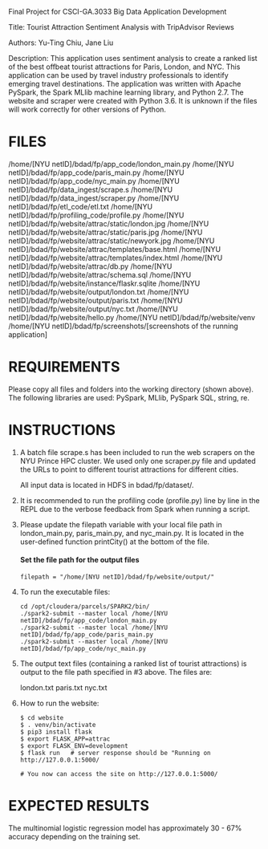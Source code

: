Final Project for CSCI-GA.3033 Big Data Application Development

Title: Tourist Attraction Sentiment Analysis with TripAdvisor Reviews

Authors: Yu-Ting Chiu, Jane Liu

Description: This application uses sentiment analysis to create a ranked list of the best offbeat tourist
    attractions for Paris, London, and NYC. This application can be used by travel industry professionals to identify emerging travel destinations. The application was written with Apache PySpark, the Spark MLlib machine learning library, and Python 2.7. The website and scraper were created with Python 3.6. It is unknown if the files will work correctly for other versions of Python.


# FILES
/home/[NYU netID]/bdad/fp/app_code/london_main.py
/home/[NYU netID]/bdad/fp/app_code/paris_main.py
/home/[NYU netID]/bdad/fp/app_code/nyc_main.py
/home/[NYU netID]/bdad/fp/data_ingest/scrape.s
/home/[NYU netID]/bdad/fp/data_ingest/scraper.py
/home/[NYU netID]/bdad/fp/etl_code/etl.txt
/home/[NYU netID]/bdad/fp/profiling_code/profile.py
/home/[NYU netID]/bdad/fp/website/attrac/static/london.jpg
/home/[NYU netID]/bdad/fp/website/attrac/static/paris.jpg
/home/[NYU netID]/bdad/fp/website/attrac/static/newyork.jpg
/home/[NYU netID]/bdad/fp/website/attrac/templates/base.html
/home/[NYU netID]/bdad/fp/website/attrac/templates/index.html
/home/[NYU netID]/bdad/fp/website/attrac/db.py
/home/[NYU netID]/bdad/fp/website/attrac/schema.sql
/home/[NYU netID]/bdad/fp/website/instance/flaskr.sqlite
/home/[NYU netID]/bdad/fp/website/output/london.txt
/home/[NYU netID]/bdad/fp/website/output/paris.txt
/home/[NYU netID]/bdad/fp/website/output/nyc.txt
/home/[NYU netID]/bdad/fp/website/hello.py
/home/[NYU netID]/bdad/fp/website/venv
/home/[NYU netID]/bdad/fp/screenshots/[screenshots of the running application]


# REQUIREMENTS
Please copy all files and folders into the working directory (shown above). The following libraries are used: PySpark, MLlib, PySpark SQL, string, re.


# INSTRUCTIONS

1. A batch file scrape.s has been included to run the web scrapers on the NYU Prince HPC cluster. We used only one scraper.py file and updated the URLs to point to different tourist attractions for different cities.

    All input data is located in HDFS in bdad/fp/dataset/.

2. It is recommended to run the profiling code (profile.py) line by line in the REPL due to the verbose feedback from Spark  when running a script.

3. Please update the filepath variable with your local file path in london_main.py, paris_main.py, and nyc_main.py. It is located in the user-defined function printCity() at the bottom of the file.

    #### Set the file path for the output files
    `filepath = "/home/[NYU netID]/bdad/fp/website/output/"`

4. To run the executable files:
    ```
    cd /opt/cloudera/parcels/SPARK2/bin/
    ./spark2-submit --master local /home/[NYU netID]/bdad/fp/app_code/london_main.py
    ./spark2-submit --master local /home/[NYU netID]/bdad/fp/app_code/paris_main.py
    ./spark2-submit --master local /home/[NYU netID]/bdad/fp/app_code/nyc_main.py
    ```

5. The output text files (containing a ranked list of tourist attractions) is output to the file path specified
in #3 above. The files are:

    london.txt
    paris.txt
    nyc.txt

6. How to run the website:
    ```
    $ cd website
    $ . venv/bin/activate
    $ pip3 install flask
    $ export FLASK_APP=attrac
    $ export FLASK_ENV=development
    $ flask run   # server response should be "Running on http://127.0.0.1:5000/

    # You now can access the site on http://127.0.0.1:5000/
    ```
# EXPECTED RESULTS
The multinomial logistic regression model has approximately 30 - 67% accuracy depending on the training set.
